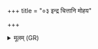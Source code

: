 +++
title = "०३ इन्द्र चित्तानि मोहय"

+++
<details><summary>मूलम् (GR)</summary>

इन्द्र चित्तानि मोहय-  
-अर्वाग् आकूत्या अधि ।  
अग्नेर् वातस्य ध्राज्या  
तान् विषूचो वि नाशय ॥
</details>